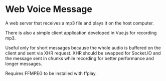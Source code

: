 # Web Voice Message

A web server that receives a mp3 file and plays it on the host computer.

There is also a simple client application developed in Vue.js for recording mp3.

Useful only for short messages because the whole audio is buffered on
the client and sent via XHR request. XHR  should be swapped for Socket.IO
and the message sent in chunks while recording for better performance and
longer messages.

Requires FFMPEG to be installed with ffplay.